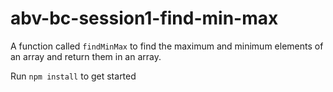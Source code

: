 # abv-bc-session1-find-min-max
A function called `findMinMax` to find the maximum and minimum elements of an array and return them in an array.

Run `npm install` to get started